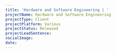 ```yaml
---
title: 'Hardware and Software Engineering | '
projectName: Hardware and Software Engineering
projectType: Client
projectPlatform: Various
projectStatus: Released
projectLeadSentence: 
socialImage: 
date: 
---
```

